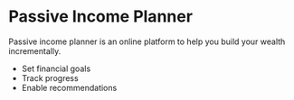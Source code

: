 # Passive Income Planner

Passive income planner is an online platform to help you build your wealth incrementally.

*   Set financial goals
*   Track progress
*   Enable recommendations
